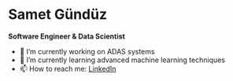 # Samet Gündüz

**Software Engineer & Data Scientist**

- 🔭 I’m currently working on ADAS systems
- 🌱 I’m currently learning advanced machine learning techniques
- 📫 How to reach me: [LinkedIn](https://www.linkedin.com/in/sametgndz/)
